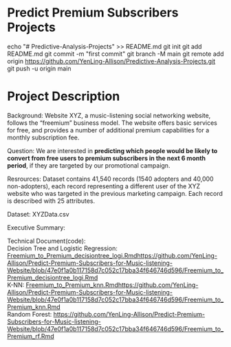 # Predict Premium Subscribers Projects
echo "# Predictive-Analysis-Projects" >> README.md
git init
git add README.md
git commit -m "first commit"
git branch -M main
git remote add origin https://github.com/YenLing-Allison/Predictive-Analysis-Projects.git
git push -u origin main

# Project Description
Background:
Website XYZ, a music-listening social networking website, follows
the “freemium” business model. The website offers basic services for free, and provides a
number of additional premium capabilities for a monthly subscription fee.

Question:
We are interested in **predicting which people would be likely to convert from free users to premium subscribers
in the next 6 month period**, if they are targeted by our promotional campaign. 

Resrources:
Dataset contains 41,540 records (1540 adopters and 40,000 non-adopters), each record representing
a different user of the XYZ website who was targeted in the previous marketing campaign.
Each record is described with 25 attributes.

Dataset: XYZData.csv

Executive Summary: 

Technical Document(code):  
Decision Tree and Logistic Regression: [Freemium_to_Premium_decisiontree_logi.Rmd](https://github.com/YenLing-Allison/Predict-Premium-Subscribers-for-Music-listening-Website/blob/47e0f1a0b117158d7c052c17bba34f646746d596/Freemium_to_Premium_decisiontree_logi.Rmd)https://github.com/YenLing-Allison/Predict-Premium-Subscribers-for-Music-listening-Website/blob/47e0f1a0b117158d7c052c17bba34f646746d596/Freemium_to_Premium_decisiontree_logi.Rmd  
K-NN: [Freemium_to_Premium_knn.Rmd](https://github.com/YenLing-Allison/Predict-Premium-Subscribers-for-Music-listening-Website/blob/47e0f1a0b117158d7c052c17bba34f646746d596/Freemium_to_Premium_knn.Rmd)https://github.com/YenLing-Allison/Predict-Premium-Subscribers-for-Music-listening-Website/blob/47e0f1a0b117158d7c052c17bba34f646746d596/Freemium_to_Premium_knn.Rmd    
Random Forest: https://github.com/YenLing-Allison/Predict-Premium-Subscribers-for-Music-listening-Website/blob/47e0f1a0b117158d7c052c17bba34f646746d596/Freemium_to_Premium_rf.Rmd    
